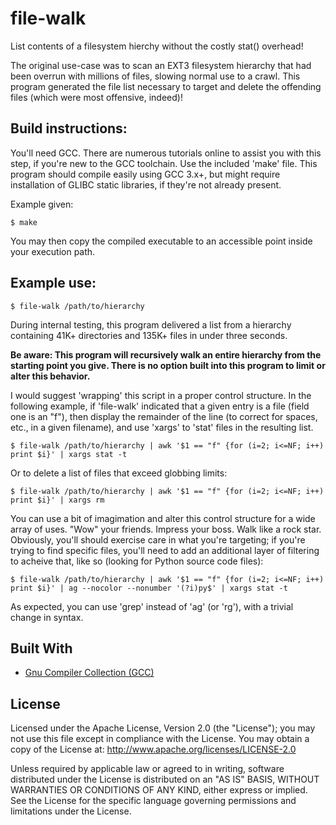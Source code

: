 # file-walk
List contents of a filesystem hierchy without the costly stat() overhead!

The original use-case was to scan an EXT3 filesystem hierarchy that had been overrun with millions of files, slowing normal use to a crawl. This program generated the file list necessary to target and delete the offending files (which were most offensive, indeed)!

## Build instructions:
You'll need GCC. There are numerous tutorials online to assist you with this step, if you're new to the GCC toolchain. Use the included 'make' file. This program should compile easily using GCC 3.x+, but might require installation of GLIBC static libraries, if they're not already present.

Example given:
```
$ make
```

You may then copy the compiled executable to an accessible point inside your execution path.

## Example use:
```
$ file-walk /path/to/hierarchy
```

During internal testing, this program delivered a list from a hierarchy containing 41K+ directories and 135K+ files in under three seconds.

**Be aware: This program will recursively walk an entire hierarchy from the starting point you give. There is no option built into this program to limit or alter this behavior.**

I would suggest 'wrapping' this script in a proper control structure. In the following example, if 'file-walk' indicated that a given entry is a file (field one is an "f"), then display the remainder of the line (to correct for spaces, etc., in a given filename), and use 'xargs' to 'stat' files in the resulting list.

```
$ file-walk /path/to/hierarchy | awk '$1 == "f" {for (i=2; i<=NF; i++) print $i}' | xargs stat -t
```

Or to delete a list of files that exceed globbing limits:

```
$ file-walk /path/to/hierarchy | awk '$1 == "f" {for (i=2; i<=NF; i++) print $i}' | xargs rm
```

You can use a bit of imagimation and alter this control structure for a wide array of uses. "Wow" your friends. Impress your boss. Walk like a rock star. Obviously, you'll should exercise care in what you're targeting; if you're trying to find specific files, you'll need to add an additional layer of filtering to acheive that, like so (looking for Python source code files):

```
$ file-walk /path/to/hierarchy | awk '$1 == "f" {for (i=2; i<=NF; i++) print $i}' | ag --nocolor --nonumber '(?i)py$' | xargs stat -t
```

As expected, you can use 'grep' instead of 'ag' (or 'rg'), with a trivial change in syntax.

## Built With
* [Gnu Compiler Collection (GCC)](https://gcc.gnu.org)

## License
Licensed under the Apache License, Version 2.0 (the "License"); you may not use this file except in compliance with the License.
You may obtain a copy of the License at: http://www.apache.org/licenses/LICENSE-2.0

Unless required by applicable law or agreed to in writing, software distributed under the License is distributed on an "AS IS" BASIS, WITHOUT WARRANTIES OR CONDITIONS OF ANY KIND, either express or implied. See the License for the specific language governing permissions and limitations under the License.
